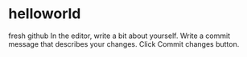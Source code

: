 # helloworld
fresh github
In the editor, write a bit about yourself.
Write a commit message that describes your changes.
Click Commit changes button.
